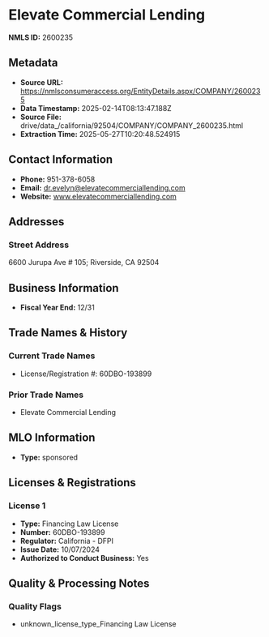 # Elevate Commercial Lending

**NMLS ID:** 2600235

## Metadata
- **Source URL:** https://nmlsconsumeraccess.org/EntityDetails.aspx/COMPANY/2600235
- **Data Timestamp:** 2025-02-14T08:13:47.188Z
- **Source File:** drive/data_/california/92504/COMPANY/COMPANY_2600235.html
- **Extraction Time:** 2025-05-27T10:20:48.524915

## Contact Information
- **Phone:** 951-378-6058
- **Email:** dr.evelyn@elevatecommerciallending.com
- **Website:** www.elevatecommerciallending.com

## Addresses
### Street Address
6600 Jurupa Ave # 105; Riverside, CA 92504

## Business Information
- **Fiscal Year End:** 12/31

## Trade Names & History
### Current Trade Names
- License/Registration #: 60DBO-193899

### Prior Trade Names
- Elevate Commercial Lending

## MLO Information
- **Type:** sponsored

## Licenses & Registrations

### License 1
- **Type:** Financing Law License
- **Number:** 60DBO-193899
- **Regulator:** California - DFPI
- **Issue Date:** 10/07/2024
- **Authorized to Conduct Business:** Yes

## Quality & Processing Notes
### Quality Flags
- unknown_license_type_Financing Law License
